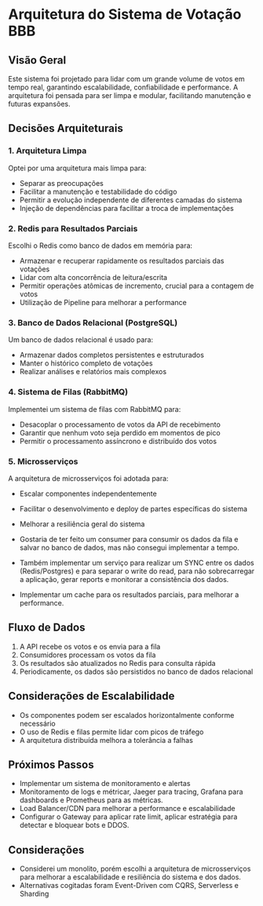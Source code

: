 # Arquitetura do Sistema de Votação BBB

## Visão Geral

Este sistema foi projetado para lidar com um grande volume de votos em tempo real, garantindo escalabilidade, confiabilidade e performance. A arquitetura foi pensada para ser limpa e modular, facilitando manutenção e futuras expansões.

## Decisões Arquiteturais

### 1. Arquitetura Limpa

Optei por uma arquitetura mais limpa para:
- Separar as preocupações 
- Facilitar a manutenção e testabilidade do código
- Permitir a evolução independente de diferentes camadas do sistema
- Injeção de dependências para facilitar a troca de implementações

### 2. Redis para Resultados Parciais

Escolhi o Redis como banco de dados em memória para:
- Armazenar e recuperar rapidamente os resultados parciais das votações
- Lidar com alta concorrência de leitura/escrita
- Permitir operações atômicas de incremento, crucial para a contagem de votos
- Utilização de Pipeline para melhorar a performance

### 3. Banco de Dados Relacional (PostgreSQL)

Um banco de dados relacional é usado para:
- Armazenar dados completos persistentes e estruturados
- Manter o histórico completo de votações
- Realizar análises e relatórios mais complexos

### 4. Sistema de Filas (RabbitMQ)

Implementei um sistema de filas com RabbitMQ para:
- Desacoplar o processamento de votos da API de recebimento
- Garantir que nenhum voto seja perdido em momentos de pico
- Permitir o processamento assíncrono e distribuído dos votos

### 5. Microsserviços

A arquitetura de microsserviços foi adotada para:
- Escalar componentes independentemente
- Facilitar o desenvolvimento e deploy de partes específicas do sistema
- Melhorar a resiliência geral do sistema

- Gostaria de ter feito um consumer para consumir os dados da fila e salvar no banco de dados, mas não consegui implementar a tempo.
- Também implementar um serviço para realizar um SYNC entre os dados (Redis/Postgres) e para separar o write do read, para não sobrecarregar a aplicação, gerar reports e monitorar a consistência dos dados.
- Implementar um cache para os resultados parciais, para melhorar a performance.

## Fluxo de Dados

1. A API recebe os votos e os envia para a fila
2. Consumidores processam os votos da fila
3. Os resultados são atualizados no Redis para consulta rápida
4. Periodicamente, os dados são persistidos no banco de dados relacional

## Considerações de Escalabilidade

- Os componentes podem ser escalados horizontalmente conforme necessário
- O uso de Redis e filas permite lidar com picos de tráfego
- A arquitetura distribuída melhora a tolerância a falhas

## Próximos Passos

- Implementar um sistema de monitoramento e alertas
- Monitoramento de logs e métricar, Jaeger para tracing, Grafana para dashboards e Prometheus para as métricas. 
- Load Balancer/CDN para melhorar a performance e escalabilidade
- Configurar o Gateway para aplicar rate limit, aplicar estratégia para detectar e bloquear bots e DDOS.


## Considerações

- Considerei um monolito, porém escolhi a arquitetura de microsserviços para melhorar a escalabilidade e resiliência do sistema e dos dados.
- Alternativas cogitadas foram Event-Driven com CQRS, Serverless e Sharding